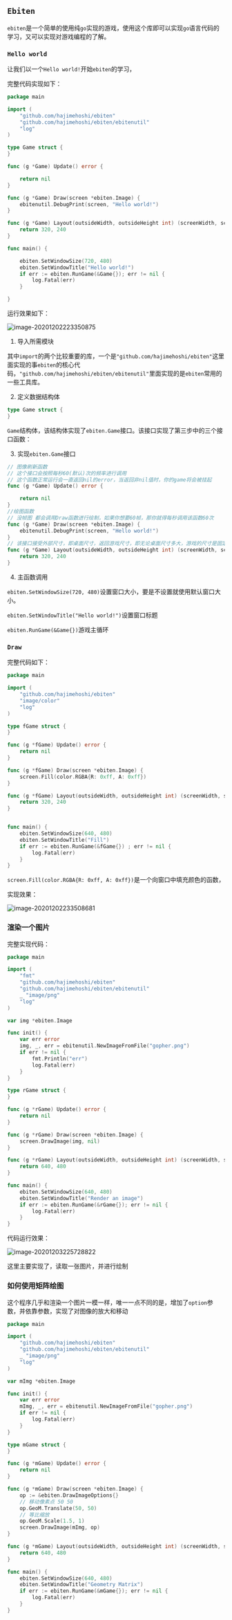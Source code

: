 ## `Ebiten`

`ebiten`是一个简单的使用纯`go`实现的游戏，使用这个库即可以实现`go`语言代码的学习，又可以实现对游戏编程的了解。

### `Hello world`

让我们以一个`Hello world!`开始`ebiten`的学习，

完整代码实现如下：

```go
package main

import (
	"github.com/hajimehoshi/ebiten"
	"github.com/hajimehoshi/ebiten/ebitenutil"
	"log"
)

type Game struct {
}

func (g *Game) Update() error {

	return nil
}

func (g *Game) Draw(screen *ebiten.Image) {
	ebitenutil.DebugPrint(screen, "Hello world!")
}

func (g *Game) Layout(outsideWidth, outsideHeight int) (screenWidth, screenHeight int) {
	return 320, 240
}

func main() {

	ebiten.SetWindowSize(720, 480)
	ebiten.SetWindowTitle("Hello world!")
	if err := ebiten.RunGame(&Game{}); err != nil {
		log.Fatal(err)
	}

}
```

运行效果如下：

![image-20201202223350875](image/image-20201202223350875.png)

1. 导入所需模块

其中`import`的两个比较重要的库，一个是`"github.com/hajimehoshi/ebiten"`这里面实现的事`ebiten`的核心代码，`"github.com/hajimehoshi/ebiten/ebitenutil"`里面实现的是`ebiten`常用的一些工具库。

2. 定义数据结构体

```go
type Game struct {
}
```

`Game`结构体，该结构体实现了`ebiten.Game`接口。该接口实现了第三步中的三个接口函数：

3. 实现`ebiten.Game`接口

```go
// 图像刷新函数
// 这个接口会按照每秒60(默认)次的频率进行调用
// 这个函数正常运行会一直返回nil的error，当返回非nil值时，你的game将会被挂起
func (g *Game) Update() error {

	return nil
}
//绘图函数
// 没帧图 都会调用Draw函数进行绘制，如果你想要60帧，那你就得每秒调用该函数60次
func (g *Game) Draw(screen *ebiten.Image) {
	ebitenutil.DebugPrint(screen, "Hello world!")
}
// 该接口接受外部尺寸，即桌面尺寸，返回游戏尺寸，即无论桌面尺寸多大，游戏的尺寸是固定的(返回的事固定值)
func (g *Game) Layout(outsideWidth, outsideHeight int) (screenWidth, screenHeight int) {
	return 320, 240
}
```

4. 主函数调用

`ebiten.SetWindowSize(720, 480)`设置窗口大小，要是不设置就使用默认窗口大小。

`ebiten.SetWindowTitle("Hello world!")`设置窗口标题

`ebiten.RunGame(&Game{})`游戏主循环



### `Draw`

完整代码如下：

```go
package main

import (
	"github.com/hajimehoshi/ebiten"
	"image/color"
	"log"
)

type fGame struct {
}

func (g *fGame) Update() error {
	return nil
}

func (g *fGame) Draw(screen *ebiten.Image) {
	screen.Fill(color.RGBA{R: 0xff, A: 0xff})
}

func (g *fGame) Layout(outsideWidth, outsideHeight int) (screenWidth, screenHeight int) {
	return 320, 240
}


func main() {
	ebiten.SetWindowSize(640, 480)
	ebiten.SetWindowTitle("Fill")
	if err := ebiten.RunGame(&fGame{}) ; err != nil {
		log.Fatal(err)
	}
}
```

`screen.Fill(color.RGBA{R: 0xff, A: 0xff})`是一个向窗口中填充颜色的函数，

实现效果：

![image-20201202233508681](image/image-20201202233508681.png)

### 渲染一个图片

完整实现代码：

```go
package main

import (
	"fmt"
	"github.com/hajimehoshi/ebiten"
	"github.com/hajimehoshi/ebiten/ebitenutil"
	_ "image/png"
	"log"
)

var img *ebiten.Image

func init() {
	var err error
	img, _, err = ebitenutil.NewImageFromFile("gopher.png")
	if err != nil {
		fmt.Println("err")
		log.Fatal(err)
	}
}

type rGame struct {
}

func (g *rGame) Update() error {
	return nil
}

func (g *rGame) Draw(screen *ebiten.Image) {
	screen.DrawImage(img, nil)
}

func (g *rGame) Layout(outsideWidth, outsideHeight int) (screenWidth, screenHeight int) {
	return 640, 480
}

func main() {
	ebiten.SetWindowSize(640, 480)
	ebiten.SetWindowTitle("Render an image")
	if err := ebiten.RunGame(&rGame{}); err != nil {
		log.Fatal(err)
	}
}
```

代码运行效果：

![image-20201203225728822](image/image-20201203225728822.png)

这里主要实现了，读取一张图片，并进行绘制



### 如何使用矩阵绘图

这个程序几乎和渲染一个图片一模一样，唯一一点不同的是，增加了`option`参数，并依靠参数，实现了对图像的放大和移动

```go
package main

import (
	"github.com/hajimehoshi/ebiten"
	"github.com/hajimehoshi/ebiten/ebitenutil"
	_ "image/png"
	"log"
)

var mImg *ebiten.Image

func init() {
	var err error
	mImg, _, err = ebitenutil.NewImageFromFile("gopher.png")
	if err != nil {
		log.Fatal(err)
	}
}

type mGame struct {
}

func (g *mGame) Update() error {
	return nil
}

func (g *mGame) Draw(screen *ebiten.Image) {
	op := &ebiten.DrawImageOptions{}
	// 移动像素点 50 50
	op.GeoM.Translate(50, 50)
	// 等比缩放
	op.GeoM.Scale(1.5, 1)
	screen.DrawImage(mImg, op)
}

func (g *mGame) Layout(outsideWidth, outsideHeight int) (screenWidth, screenHeight int) {
	return 640, 480
}

func main() {
	ebiten.SetWindowSize(640, 480)
	ebiten.SetWindowTitle("Geometry Matrix")
	if err := ebiten.RunGame(&mGame{}); err != nil {
		log.Fatal(err)
	}
}
```























